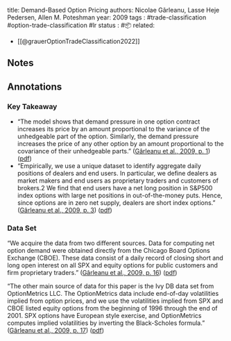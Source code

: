 
title: Demand-Based Option Pricing
authors: Nicolae Gârleanu, Lasse Heje Pedersen, Allen M. Poteshman
year: 2009
tags : #trade-classification #option-trade-classification #lr
status : #📦 
related:
- [[@grauerOptionTradeClassification2022]]

## Notes

## Annotations

### Key Takeaway
- “The model shows that demand pressure in one option contract increases its price by an amount proportional to the variance of the unhedgeable part of the option. Similarly, the demand pressure increases the price of any other option by an amount proportional to the covariance of their unhedgeable parts.” ([Gârleanu et al., 2009, p. 1](zotero://select/library/items/U4LJ77Z9)) ([pdf](zotero://open-pdf/library/items/LKI84IS2?page=2&annotation=RLVEVZ5V))
- “Empirically, we use a unique dataset to identify aggregate daily positions of dealers and end users. In particular, we define dealers as market makers and end users as proprietary traders and customers of brokers.2 We find that end users have a net long position in S&P500 index options with large net positions in out-of-the-money puts. Hence, since options are in zero net supply, dealers are short index options.” ([Gârleanu et al., 2009, p. 3](zotero://select/library/items/U4LJ77Z9)) ([pdf](zotero://open-pdf/library/items/LKI84IS2?page=4&annotation=PBJPIWDW))

### Data Set

“We acquire the data from two different sources. Data for computing net option demand were obtained directly from the Chicago Board Options Exchange (CBOE). These data consist of a daily record of closing short and long open interest on all SPX and equity options for public customers and firm proprietary traders.” ([Gârleanu et al., 2009, p. 16](zotero://select/library/items/U4LJ77Z9)) ([pdf](zotero://open-pdf/library/items/LKI84IS2?page=17&annotation=GE898JI6))

“The other main source of data for this paper is the Ivy DB data set from OptionMetrics LLC. The OptionMetrics data include end-of-day volatilities implied from option prices, and we use the volatilities implied from SPX and CBOE listed equity options from the beginning of 1996 through the end of 2001. SPX options have European style exercise, and OptionMetrics computes implied volatilities by inverting the Black-Scholes formula.” ([Gârleanu et al., 2009, p. 17](zotero://select/library/items/U4LJ77Z9)) ([pdf](zotero://open-pdf/library/items/LKI84IS2?page=18&annotation=ZGYHPF5G))